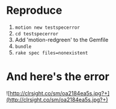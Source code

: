 # Reproduce

1. `motion new testspecerror`
1. `cd testspecerror`
1. Add 'motion-redgreen' to the Gemfile
1. `bundle`
1. `rake spec files=nonexistent`

# And here's the error

![http://clrsight.co/sm/oa2184ea5s.jpg?+](http://clrsight.co/sm/oa2184ea5s.jpg?+)
